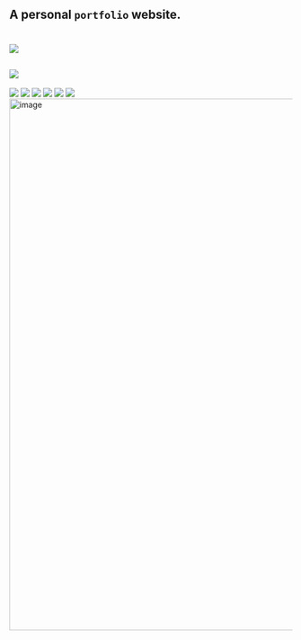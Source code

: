 ## A personal `portfolio` website.
# <a href="https://utkarsh-dixit-git.github.io/utkarshdixit/"><img src="https://img.shields.io/github/deployments/utkarsh-dixit-git/utkarshdixit/github-pages?style=for-the-badge"></a>
## <a href="https://utkarsh-dixit-git.github.io/utkarshdixit/Resume.pdf"><img src="https://img.shields.io/badge/View-Resume-brightgreen?style=for-the-badge"></a>
![](https://img.shields.io/github/commit-activity/m/utkarsh-dixit-git/utkarshdixit?style=for-the-badge)
![](https://img.shields.io/github/last-commit/utkarsh-dixit-git/utkarshdixit?style=for-the-badge)
<a href="https://utkarsh-dixit-git.github.io/utkarshdixit/"><img src="https://img.shields.io/website?down_color=red&down_message=INACTIVE&label=PORTFOLIO&style=for-the-badge&up_message=Active&url=https%3A%2F%2Futkarsh-dixit-git.github.io%2Futkarshdixit%2F"></a>
![](https://img.shields.io/github/languages/count/utkarsh-dixit-git/utkarshdixit?style=for-the-badge)
![](https://img.shields.io/github/languages/code-size/utkarsh-dixit-git/utkarshdixit?style=for-the-badge)
![](https://img.shields.io/github/repo-size/utkarsh-dixit-git/utkarshdixit?style=for-the-badge)
<a href="https://utkarsh-dixit-git.github.io/utkarshdixit/"><img width="945" alt="image" src="https://user-images.githubusercontent.com/88888678/182520827-72a89891-dd07-4792-ad89-685422683db4.png"></a>

